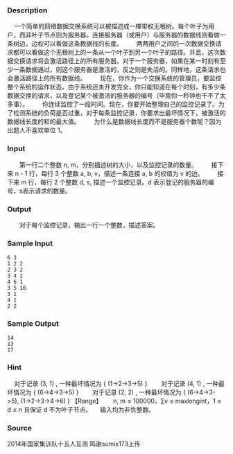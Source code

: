 
### Description
    一个简单的网络数据交换系统可以被描述成一棵带权无根树。每个叶子为用户，而非叶子节点则为服务器。连接服务器（或用户）与服务器的数据线则看做一条树边，边权可以看做这条数据线的长度。
　　两两用户之间的一次数据交换请求都可以看做这个无根树上的一条从一个叶子到另一个叶子的路径。并且，这次数据交换请求将会激活路径上的所有服务器。对于一个服务器，如果在某一时刻有至少一条数据通过，则这个服务器是激活的，反之则是失活的。同样地，这条请求也会激活路径上的所有数据线。
　　现在，你作为一个交换系统的管理员，要监控整个系统的运作状态。由于系统还未开发完全，你只能知道在每个时刻，有多少条数据交换的请求，以及登记某个被激活的服务器的编号（毕竟你一秒钟也干不了太多事）。
　　你连续监控了一段时间。现在，你要开始整理自己的监控记录了。为了检测系统的负荷是否过重，对于每条监控记录，你要求出最坏情况下，被激活的数据线长度的和的最大值。
　　为什么是数据线长度而不是服务器个数呢？因为出题人不喜欢单位 1。

### Input
　　第一行二个整数 n, m，分别描述树的大小，以及监控记录的数量。
　　接下来 n - 1 行，每行 3 个整数 a, b, v，描述一条连接 a, b 的权值为 v 的边。
　　接下来 m 行，每行 2 个整数 d, s, 描述一个监控记录。d 表示登记的服务器的编号，s表示请求的数量。

### Output
　　对于每个监控记录，输出一行一个整数，描述答案。

### Sample Input
    6 3 
    1 2 2
    2 3 2
    3 4 2
    4 6 1 
    3 5 10
    3 1
    4 1
    2 2

### Sample Output
    14
    13
    17


### Hint
    对于记录 (3, 1) , 一种最坏情况为 { (1->2->3->5) }
　　对于记录 (4, 1) , 一种最坏情况为 { (6->4->3->5) }
　　对于记录 (2, 2) , 一种最坏情况为 { (6->4->3->5), (1->2->3->4->6) }
【Range】
　  n, m ≤ 100000，∑v ≤ maxlongint，1 ≤ d ≤ n 且保证 d 不为叶子节点。
    输入均为非负整数。

### Source
2014年国家集训队十五人互测 鸣谢sumix173上传
